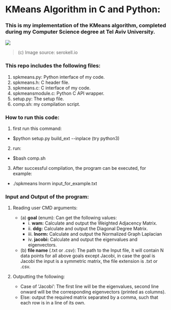 # KMeans Algorithm in C and Python:

### This is my implementation of the KMeans algorithm, completed during my Computer Science degree at Tel Aviv University.

![](https://serokell.io/files/q4/q49pm3tx.K-Means_Clustering_Algorithm_pic1_(1).png)
> (c) Image source: serokell.io

### This repo includes the following files:
1. spkmeans.py: Python interface of my code.
2. spkmeans.h: C header file.
3. spkmeans.c: C interface of my code.
4. spkmeansmodule.c: Python C API wrapper.
5. setup.py: The setup file.
6. comp.sh: my compilation script.


### How to run this code:
1. first run this command: 
* $python setup.py build_ext --inplace (try python3)
2. run:
* $bash comp.sh
3. After successful compilation, the program can be executed, for example:
* ./spkmeans lnorm input_for_example.txt

### Input and Output of the program: 
1. Reading user CMD arguments:
    - (a) **goal** (enum): Can get the following values:
        *   i. **wam:** Calculate and output the Weighted Adjacency Matrix.
        *   ii. **ddg:** Calculate and output the Diagonal Degree Matrix.
        *   iii. **lnorm:** Calculate and output the Normalized Graph Laplacian
        *   iv. **jacobi:** Calculate and output the eigenvalues and eigenvectors.
    - (b) **file name** (.txt or .csv): The path to the Input file, it will contain N data points for all above goals except Jacobi, in case the goal is Jacobi the input is a symmetric matrix, the file extension is .txt or .csv.

2. Outputting the following:
    * Case of ’Jacobi’: The first line will be the eigenvalues, second line onward will be the corresponding eigenvectors (printed as columns).
    * Else: output the required matrix separated by a comma, such that each row is in a line of its own.
